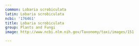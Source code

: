 ```yaml
---
common: Lobaria scrobiculata
latin: Lobaria scrobiculata
ncbi: '176461'
title: Lobaria scrobiculata
group: Plants and Fungi
image: http://www.ncbi.nlm.nih.gov/Taxonomy/taxi/images/151

---
```

